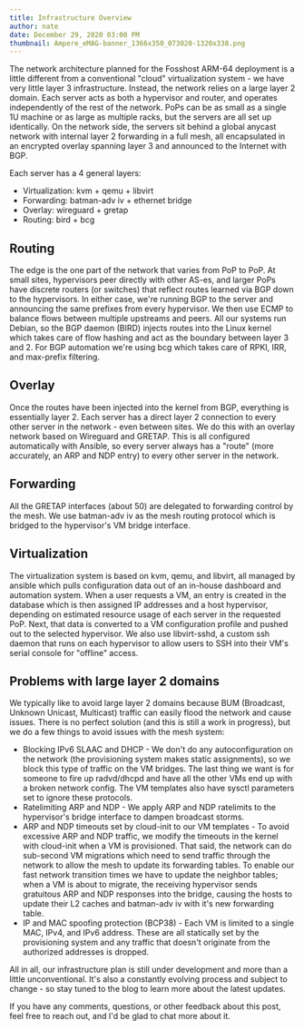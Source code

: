 ```yaml
---
title: Infrastructure Overview
author: nate
date: December 29, 2020 03:00 PM
thumbnail: Ampere_eMAG-banner_1366x350_073020-1320x338.png
---
```


The network architecture planned for the Fosshost ARM-64 deployment is a little different from a conventional "cloud" virtualization system - we have very little layer 3 infrastructure. Instead, the network relies on a large layer 2 domain. Each server acts as both a hypervisor and router, and operates independently of the rest of the network. PoPs can be as small as a single 1U machine or as large as multiple racks, but the servers are all set up identically. On the network side, the servers sit behind a global anycast network with internal layer 2 forwarding in a full mesh, all encapsulated in an encrypted overlay spanning layer 3 and announced to the Internet with BGP.

Each server has a 4 general layers:
- Virtualization: kvm + qemu + libvirt
- Forwarding: batman-adv iv + ethernet bridge
- Overlay: wireguard + gretap
- Routing: bird + bcg

## Routing
The edge is the one part of the network that varies from PoP to PoP. At small sites, hypervisors peer directly with other AS-es, and larger PoPs have discrete routers (or switches) that reflect routes learned via BGP down to the hypervisors. In either case, we're running BGP to the server and announcing the same prefixes from every hypervisor. We then use ECMP to balance flows between multiple upstreams and peers. All our systems run Debian, so the BGP daemon (BIRD) injects routes into the Linux kernel which takes care of flow hashing and act as the boundary between layer 3 and 2. For BGP automation we're using bcg which takes care of RPKI, IRR, and max-prefix filtering.

## Overlay
Once the routes have been injected into the kernel from BGP, everything is essentially layer 2. Each server has a direct layer 2 connection to every other server in the network - even between sites. We do this with an overlay network based on Wireguard and GRETAP. This is all configured automatically with Ansible, so every server always has a "route" (more accurately, an ARP and NDP entry) to every other server in the network.

## Forwarding
All the GRETAP interfaces (about 50) are delegated to forwarding control by the mesh. We use batman-adv iv as the mesh routing protocol which is bridged to the hypervisor's VM bridge interface.

## Virtualization
The virtualization system is based on kvm, qemu, and libvirt, all managed by ansible which pulls configuration data out of an in-house dashboard and automation system.
When a user requests a VM, an entry is created in the database which is then assigned IP addresses and a host hypervisor, depending on estimated resource usage of each server in the requested PoP. Next, that data is converted to a VM configuration profile and pushed out to the selected hypervisor. We also use libvirt-sshd, a custom ssh daemon that runs on each hypervisor to allow users to SSH into their VM's serial console for "offline" access.

## Problems with large layer 2 domains
We typically like to avoid large layer 2 domains because BUM (Broadcast, Unknown Unicast, Multicast) traffic can easily flood the network and cause issues. There is no perfect solution (and this is still a work in progress), but we do a few things to avoid issues with the mesh system:

- Blocking IPv6 SLAAC and DHCP - We don't do any autoconfiguration on the network (the provisioning system makes static assignments), so we block this type of traffic on the VM bridges. The last thing we want is for someone to fire up radvd/dhcpd and have all the other VMs end up with a broken network config. The VM templates also have sysctl parameters set to ignore these protocols.
- Ratelimiting ARP and NDP - We apply ARP and NDP ratelimits to the hypervisor's bridge interface to dampen broadcast storms.
- ARP and NDP timeouts set by cloud-init to our VM templates - To avoid excessive ARP and NDP traffic, we modify the timeouts in the kernel with cloud-init when a VM is provisioned. That said, the network can do sub-second VM migrations which need to send traffic through the network to allow the mesh to update its forwarding tables. To enable our fast network transition times we have to update the neighbor tables; when a VM is about to migrate, the receiving hypervisor sends gratuitous ARP and NDP responses into the bridge, causing the hosts to update their L2 caches and batman-adv iv with it's new forwarding table.
- IP and MAC spoofing protection (BCP38) - Each VM is limited to a single MAC, IPv4, and IPv6 address. These are all statically set by the provisioning system and any traffic that doesn't originate from the authorized addresses is dropped.

All in all, our infrastructure plan is still under development and more than a little unconventional. It's also a constantly evolving process and subject to change - so stay tuned to the blog to learn more about the latest updates.

If you have any comments, questions, or other feedback about this post, feel free to reach out, and I'd be glad to chat more about it.
